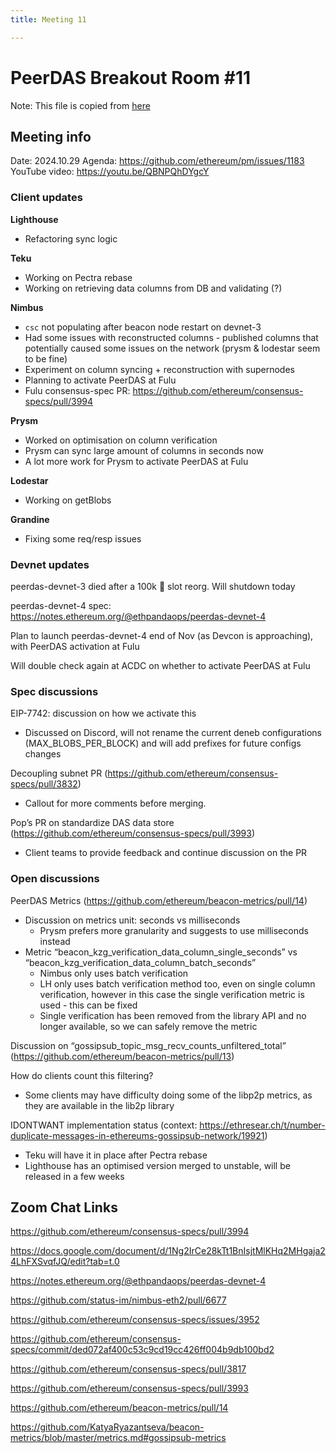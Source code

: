 ```yaml
---
title: Meeting 11

---
```


# PeerDAS Breakout Room #11
Note: This file is copied from [here](https://docs.google.com/document/d/1Ng2IrCe28kTt1BnIsjtMlKHq2MHgaja24LhFXSvqfJQ/edit#heading=h.tubwqb51zcjq)

## Meeting info

Date: 2024.10.29
Agenda: https://github.com/ethereum/pm/issues/1183
YouTube video: https://youtu.be/QBNPQhDYgcY

### Client updates
**Lighthouse**
- Refactoring sync logic

**Teku**

- Working on Pectra rebase
- Working on retrieving data columns from DB and validating (?)

**Nimbus**
- `csc` not populating after beacon node restart on devnet-3
- Had some issues with reconstructed columns - published columns that potentially caused some issues on the network (prysm & lodestar seem to be fine)
- Experiment on column syncing + reconstruction with supernodes 
- Planning to activate PeerDAS at Fulu
- Fulu consensus-spec PR: https://github.com/ethereum/consensus-specs/pull/3994 

**Prysm**

- Worked on optimisation on column verification
- Prysm can sync large amount of columns in seconds now 
- A lot more work for Prysm to activate PeerDAS at Fulu

**Lodestar**
- Working on getBlobs

**Grandine**
- Fixing some req/resp issues

### Devnet updates

peerdas-devnet-3 died after a 100k 🤯 slot reorg. Will shutdown today

peerdas-devnet-4 spec: https://notes.ethereum.org/@ethpandaops/peerdas-devnet-4 

Plan to launch peerdas-devnet-4 end of Nov (as Devcon is approaching), with PeerDAS activation at Fulu

Will double check again at ACDC on whether to activate PeerDAS at Fulu	

### Spec discussions

EIP-7742: discussion on how we activate this
- Discussed on Discord, will not rename the current deneb configurations (MAX_BLOBS_PER_BLOCK) and will add prefixes for future configs changes

Decoupling subnet PR (https://github.com/ethereum/consensus-specs/pull/3832)
- Callout for more comments before merging.

Pop’s PR on standardize DAS data store (https://github.com/ethereum/consensus-specs/pull/3993)
- Client teams to provide feedback and continue discussion on the PR

### Open discussions

PeerDAS Metrics (https://github.com/ethereum/beacon-metrics/pull/14)
- Discussion on metrics unit: seconds vs milliseconds	
  - Prysm prefers more granularity and suggests to use milliseconds instead
- Metric “beacon_kzg_verification_data_column_single_seconds” vs “beacon_kzg_verification_data_column_batch_seconds”
  - Nimbus only uses batch verification
  - LH only uses batch verification method too, even on single column verification, however in this case the single verification metric is used - this can be fixed
  - Single verification has been removed from the library API and no longer available, so we can safely remove the metric

Discussion on “gossipsub_topic_msg_recv_counts_unfiltered_total” (https://github.com/ethereum/beacon-metrics/pull/13)

How do clients count this filtering? 
  - Some clients may have difficulty doing some of the libp2p metrics, as they are available in the lib2p library
 
IDONTWANT implementation status (context: https://ethresear.ch/t/number-duplicate-messages-in-ethereums-gossipsub-network/19921)
- Teku will have it in place after Pectra rebase
- Lighthouse has an optimised version merged to unstable, will be released in a few weeks


## Zoom Chat Links

https://github.com/ethereum/consensus-specs/pull/3994

https://docs.google.com/document/d/1Ng2IrCe28kTt1BnIsjtMlKHq2MHgaja24LhFXSvqfJQ/edit?tab=t.0

https://notes.ethereum.org/@ethpandaops/peerdas-devnet-4

https://github.com/status-im/nimbus-eth2/pull/6677

https://github.com/ethereum/consensus-specs/issues/3952

https://github.com/ethereum/consensus-specs/commit/ded072af400c53c9cd19cc426ff004b9db100bd2

https://github.com/ethereum/consensus-specs/pull/3817

https://github.com/ethereum/consensus-specs/pull/3993

https://github.com/ethereum/beacon-metrics/pull/14

https://github.com/KatyaRyazantseva/beacon-metrics/blob/master/metrics.md#gossipsub-metrics